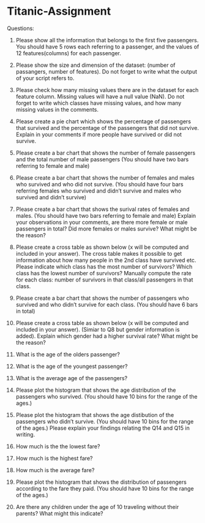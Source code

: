 # Titanic-Assignment

Questions:
1. Please show all the information that belongs to the first five passengers. You should have 5
rows each referring to a passenger, and the values of 12 features(columns) for each passenger.

2. Please show the size and dimension of the dataset: (number of passangers, number of
features). Do not forget to write what the output of your script refers to.

3. Please check how many missing values there are in the dataset for each feature column.
Missing values will have a null value (NaN). Do not forget to write which classes have missing
values, and how many missing values in the comments.

4. Please create a pie chart which shows the percentage of passengers that survived and the
percentage of the passengers that did not survive. Explain in your comments if more people
have survived or did not survive.

5. Please create a bar chart that shows the number of female passengers and the total number
of male passengers (You should have two bars referring to female and male)

6. Please create a bar chart that shows the number of females and males who survived and who
did not survive. (You should have four bars referring females who survived and didn’t survive
and males who survived and didn’t survive)

7. Please create a bar chart that shows the surival rates of females and males. (You should have
two bars referring to female and male) Explain your observations in your comments, are there
more female or male passengers in total? Did more females or males survive? What might be
the reason?

8. Please create a cross table as shown below (x will be computed and included in your answer).
The cross table makes it possible to get information about how many people in the 2nd class
have survived etc. Please indicate which class has the most number of survivors? Which class
has the lowest number of survivors? Manually compute the rate for each class: number of
survivors in that class/all passengers in that class.

9. Please create a bar chart that shows the number of passengers who survived and who didn’t
survive for each class. (You should have 6 bars in total)

10. Please create a cross table as shown below (x will be computed and included in your answer).
(Simiar to Q8 but gender information is added). Explain which gender had a higher survival
rate? What might be the reason?

11. What is the age of the olders passenger?

12. What is the age of the youngest passenger?

13. What is the average age of the passengers?

14. Please plot the histogram that shows the age distribution of the passengers who survived.
(You should have 10 bins for the range of the ages.)

15. Please plot the histogram that shows the age distibution of the passengers who didn’t survive.
(You should have 10 bins for the range of the ages.)
Please explain your findings relating the Q14 and Q15 in writing.

16. How much is the the lowest fare?

17. How much is the highest fare?

18. How much is the average fare?

19. Please plot the histogram that shows the distribution of passengers according to the fare they
paid. (You should have 10 bins for the range of the ages.)

20. Are there any children under the age of 10 traveling without their parents? What might this
indicate?
